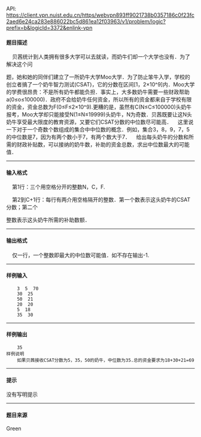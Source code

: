 API: https://client.vpn.nuist.edu.cn/https/webvpn893ff9021738b0357186c0f23fc2aed6e24ca283e886022bc5d861ea12f03963/v1/problem/logic?prefix=b&logicId=3372&enlink-vpn

#### 题目描述

    贝茜统计到人类拥有很多大学可以去就读，而奶牛们却一个大学也没有．为了解决这个问

题，她和她的同伴们建立了一所奶牛大学Moo大学．为了防止笨牛入学，学校的创立者搞了一个奶牛智力测试(CSAT)，它的分数在区间\[1，2×10^9\]内．Moo大学的学费很昂贵：不是所有奶牛都能负担．事实上，大多数奶牛需要一些财政帮助a(0≤o≤100000)．政府不会给奶牛任何资金，所以所有的资金都来自于学校有限的资金，资金总数为F(0≤F≤2×10^9).更糟的是，虽然有C(N≤C≤100000)头奶牛报考，Moo大学却只能接受N(1≤N≤19999)头奶牛，N为奇数．贝茜既要让这N头奶牛享受最大限度的教育资源，又要它们CSAT分数的中位数尽可能高．    这里说一下对于一个奇数个数组成的集合中中位数的概念．例如，集合3，8，9，7，5的中位数是7，因为有两个数小于7，有两个数大于7．    给出每头奶牛的分数和所需的财政补贴数，可以接纳的奶牛数，补助的资金总数，求出中位数最大的可能值．

---

#### 输入格式

    第1行：三个用空格分开的整数N，C，F.

    第2到C+1行：每行有两介用空格隔开的整数．第一个数表示这头奶牛的CSAT分数；第二个

整数表示这头奶牛所需的补助数额．

---

#### 输出格式

    仅一行，一个整数即最大的中位数可能值．如不存在输出-1.

---

#### 样例输入
```
    3  5  70
    30  25
    50  21
    20  20
    5  18
    35  30

```

---

#### 样例输出
```
    35
样例说明
    如果贝茜接收CSAT分数为5，35，50的奶牛，中位数为35.总的资金要求为18+30+21=69

```

---

#### 提示

没有写明提示

---

#### 题目来源

Green